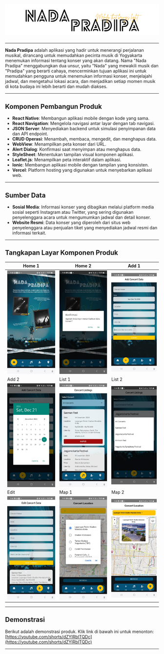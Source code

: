 # ![Nada Pradipa](assets/images/judul.png)

---

**Nada Pradipa** adalah aplikasi yang hadir untuk menerangi perjalanan musikal, dirancang untuk memudahkan pecinta musik di Yogyakarta menemukan informasi tentang konser yang akan datang. Nama "Nada Pradipa" menggabungkan dua unsur, yaitu "Nada" yang mewakili musik dan "Pradipa" yang berarti cahaya, mencerminkan tujuan aplikasi ini untuk memudahkan pengguna untuk menemukan informasi konser, menjelajahi jadwal, dan mengetahui lokasi acara, dan menjadikan setiap momen musik di kota budaya ini lebih berarti dan mudah diakses.

---

## Komponen Pembangun Produk

- **React Native**: Membangun aplikasi mobile dengan kode yang sama.
- **React Navigation**: Mengelola navigasi antar layar dengan tab navigasi.
- **JSON Server**: Menyediakan backend untuk simulasi penyimpanan data dan API endpoint.
- **CRUD Operasi**: Menambah, membaca, mengedit, dan menghapus data.
- **WebView**: Menampilkan peta konser dari URL.
- **Alert Dialog**: Konfirmasi saat menyimpan atau menghapus data.
- **StyleSheet**: Menentukan tampilan visual komponen aplikasi.
- **Leaflet.js**: Menampilkan peta interaktif dalam aplikasi.
- **Ionic**: Membangun aplikasi mobile dengan tampilan yang konsisten.
- **Vercel**: Platform hosting yang digunakan untuk menyebarkan aplikasi web.

---

## Sumber Data

- **Sosial Media**: Informasi konser yang dibagikan melalui platform media sosial seperti Instagram atau Twitter, yang sering digunakan penyelenggara acara untuk mengumumkan jadwal dan detail konser.
- **Website Resmi**: Data konser yang diperoleh dari situs web penyelenggara atau penjualan tiket yang menyediakan jadwal resmi dan informasi terkait.

---

## Tangkapan Layar Komponen Produk

| Home 1 | Home 2 | Add 1 |
|---------------------------|---------------------------|---------------------------|
| ![Gambar 1](assets/images/image1.jpeg) | ![Gambar 2](assets/images/image2.jpeg) | ![Gambar 3](assets/images/image3.jpeg) |
| Add 2 | List 1 | List 2 |
| ![Gambar 4](assets/images/image4.jpeg) | ![Gambar 5](assets/images/image5.jpeg) | ![Gambar 6](assets/images/image6.jpeg) |
| Edit | Map 1 | Map 2  |
| ![Gambar 7](assets/images/image7.jpeg) | ![Gambar 8](assets/images/image8.jpeg) |  ![Gambar 9](assets/images/image9.jpeg) |

---

## Demonstrasi

Berikut adalah demonstrasi produk. Klik link di bawah ini untuk menonton:
[https://youtube.com/shorts/dZYIRblTQDc](https://youtube.com/shorts/dZYIRblTQDc)

---